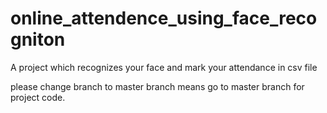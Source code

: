 # online_attendence_using_face_recogniton
A project which recognizes your face and mark your attendance in csv file


please change branch to master branch means go to master branch for project code.
